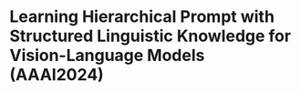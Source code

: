 # Learning Hierarchical Prompt with Structured Linguistic Knowledge for Vision-Language Models (AAAI2024)
